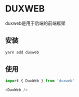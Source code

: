 # DUXWEB
duxweb是用于后端的前端框架
## 安装
```bash
yarn add duxweb
```
## 使用

```js
import { DuxWeb } from 'duxweb'

<DuxWeb />
```